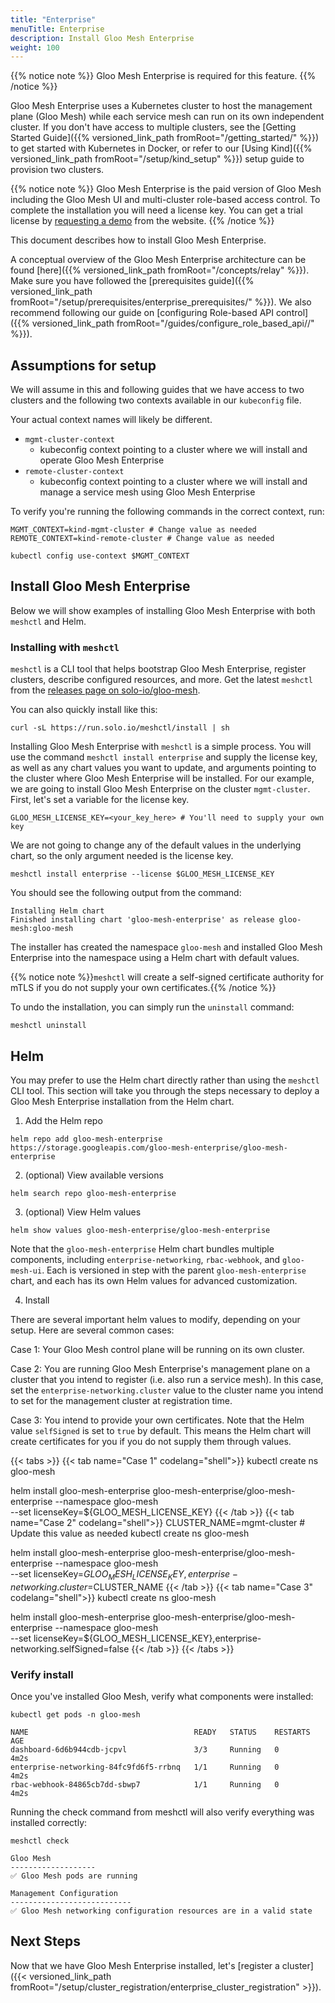 ```yaml
---
title: "Enterprise"
menuTitle: Enterprise
description: Install Gloo Mesh Enterprise
weight: 100
---
```


{{% notice note %}} Gloo Mesh Enterprise is required for this feature. {{% /notice %}}

Gloo Mesh Enterprise uses a Kubernetes cluster to host the management plane (Gloo Mesh) while each service mesh can run on its own independent cluster. If you don't have access to multiple clusters, see the [Getting Started Guide]({{% versioned_link_path fromRoot="/getting_started/" %}}) to get started with Kubernetes in Docker, or refer to our [Using Kind]({{% versioned_link_path fromRoot="/setup/kind_setup" %}}) setup guide to provision two clusters.

{{% notice note %}}
Gloo Mesh Enterprise is the paid version of Gloo Mesh including the Gloo Mesh UI and multi-cluster role-based access control. To complete the installation you will need a license key. You can get a trial license by [requesting a demo](https://www.solo.io/products/gloo-mesh/) from the website.
{{% /notice %}}

This document describes how to install Gloo Mesh Enterprise.

A conceptual overview of the Gloo Mesh Enterprise architecture can be found [here]({{% versioned_link_path fromRoot="/concepts/relay" %}}). Make sure you have followed the [prerequisites guide]({{% versioned_link_path fromRoot="/setup/prerequisites/enterprise_prerequisites/" %}}). We also recommend following our guide on [configuring Role-based API control]({{% versioned_link_path fromRoot="/guides/configure_role_based_api//" %}}).

## Assumptions for setup

We will assume in this and following guides that we have access to two clusters and the following two contexts available in our `kubeconfig` file. 

Your actual context names will likely be different.

* `mgmt-cluster-context`
    - kubeconfig context pointing to a cluster where we will install and operate Gloo Mesh Enterprise
* `remote-cluster-context`
    - kubeconfig context pointing to a cluster where we will install and manage a service mesh using Gloo Mesh Enterprise

To verify you're running the following commands in the correct context, run:

```shell
MGMT_CONTEXT=kind-mgmt-cluster # Change value as needed
REMOTE_CONTEXT=kind-remote-cluster # Change value as needed

kubectl config use-context $MGMT_CONTEXT
```

## Install Gloo Mesh Enterprise

Below we will show examples of installing Gloo Mesh Enterprise with both `meshctl` and Helm.

### Installing with `meshctl`

`meshctl` is a CLI tool that helps bootstrap Gloo Mesh Enterprise, register clusters, describe configured resources, and more. Get the latest `meshctl` from the [releases page on solo-io/gloo-mesh](https://github.com/solo-io/gloo-mesh/releases).

You can also quickly install like this:

```shell
curl -sL https://run.solo.io/meshctl/install | sh
```

Installing Gloo Mesh Enterprise with `meshctl` is a simple process. You will use the command `meshctl install enterprise` and supply the license key, as well as any chart values you want to update, and arguments pointing to the cluster where Gloo Mesh Enterprise will be installed. For our example, we are going to install Gloo Mesh Enterprise on the cluster `mgmt-cluster`. First, let's set a variable for the license key.

```shell
GLOO_MESH_LICENSE_KEY=<your_key_here> # You'll need to supply your own key
```

We are not going to change any of the default values in the underlying chart, so the only argument needed is the license key.

```shell
meshctl install enterprise --license $GLOO_MESH_LICENSE_KEY
```

You should see the following output from the command:

```shell
Installing Helm chart
Finished installing chart 'gloo-mesh-enterprise' as release gloo-mesh:gloo-mesh
```

The installer has created the namespace `gloo-mesh` and installed Gloo Mesh Enterprise into the namespace using a Helm chart with default values.

{{% notice note %}}`meshctl` will create a self-signed certificate authority for mTLS if you do not supply your own certificates.{{% /notice %}}

To undo the installation, you can simply run the `uninstall` command:

```shell
meshctl uninstall
```

## Helm

You may prefer to use the Helm chart directly rather than using the `meshctl` CLI tool. This section will take you through the steps necessary to deploy a Gloo Mesh Enterprise installation from the Helm chart.

1. Add the Helm repo

```shell
helm repo add gloo-mesh-enterprise https://storage.googleapis.com/gloo-mesh-enterprise/gloo-mesh-enterprise
```

2. (optional) View available versions

```shell
helm search repo gloo-mesh-enterprise
```

3. (optional) View Helm values

```shell
helm show values gloo-mesh-enterprise/gloo-mesh-enterprise
```

Note that the `gloo-mesh-enterprise` Helm chart bundles multiple components, including `enterprise-networking`, `rbac-webhook`, and `gloo-mesh-ui`. Each is versioned in step with the parent `gloo-mesh-enterprise` chart, and each has its own Helm values for advanced customization.

4. Install

There are several important helm values to modify, depending on your setup.
Here are several common cases:

Case 1: Your Gloo Mesh control plane will be running on its own cluster.

Case 2: You are running Gloo Mesh Enterprise's management plane on a cluster
that you intend to register (i.e. also run a service mesh). In this case,
set the `enterprise-networking.cluster` value to the cluster name you
intend to set for the management cluster at registration time.

Case 3: You intend to provide your own certificates. Note that
the Helm value `selfSigned` is set to `true` by default.
This means the Helm chart will create certificates for you if
you do not supply them through values.


{{< tabs >}}
{{< tab name="Case 1" codelang="shell">}}
kubectl create ns gloo-mesh

helm install gloo-mesh-enterprise gloo-mesh-enterprise/gloo-mesh-enterprise --namespace gloo-mesh \
  --set licenseKey=${GLOO_MESH_LICENSE_KEY}
{{< /tab >}}
{{< tab name="Case 2" codelang="shell">}}
CLUSTER_NAME=mgmt-cluster # Update this value as needed
kubectl create ns gloo-mesh

helm install gloo-mesh-enterprise gloo-mesh-enterprise/gloo-mesh-enterprise --namespace gloo-mesh \
  --set licenseKey=${GLOO_MESH_LICENSE_KEY},enterprise-networking.cluster=$CLUSTER_NAME
{{< /tab >}}
{{< tab name="Case 3" codelang="shell">}}
kubectl create ns gloo-mesh

helm install gloo-mesh-enterprise gloo-mesh-enterprise/gloo-mesh-enterprise --namespace gloo-mesh \
  --set licenseKey=${GLOO_MESH_LICENSE_KEY},enterprise-networking.selfSigned=false
{{< /tab >}}
{{< /tabs >}}


### Verify install
Once you've installed Gloo Mesh, verify what components were installed:

```shell
kubectl get pods -n gloo-mesh
```

```shell
NAME                                     READY   STATUS    RESTARTS   AGE
dashboard-6d6b944cdb-jcpvl               3/3     Running   0          4m2s
enterprise-networking-84fc9fd6f5-rrbnq   1/1     Running   0          4m2s
rbac-webhook-84865cb7dd-sbwp7            1/1     Running   0          4m2s
```

Running the check command from meshctl will also verify everything was installed correctly:

```shell
meshctl check
```

```shell
Gloo Mesh
-------------------
✅ Gloo Mesh pods are running

Management Configuration
---------------------------
✅ Gloo Mesh networking configuration resources are in a valid state
```

## Next Steps

Now that we have Gloo Mesh Enterprise installed, let's [register a cluster]({{< versioned_link_path fromRoot="/setup/cluster_registration/enterprise_cluster_registration" >}}).
